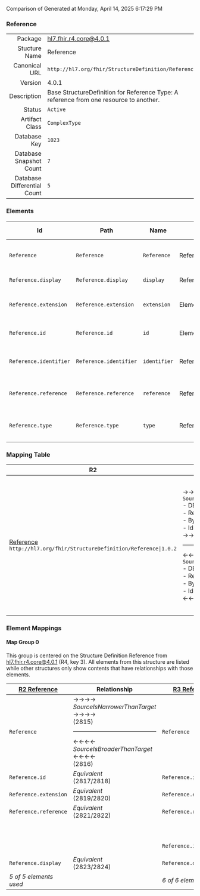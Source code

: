 Comparison of 
Generated at Monday, April 14, 2025 6:17:29 PM

### Reference

|      |     |
| ---: | --- |
| Package | hl7.fhir.r4.core@4.0.1 |
| Stucture Name | Reference |
| Canonical URL | `http://hl7.org/fhir/StructureDefinition/Reference` |
| Version | 4.0.1 |
| Description | Base StructureDefinition for Reference Type: A reference from one resource to another. |
| Status | `Active` |
| Artifact Class | `ComplexType` |
| Database Key | `1023` |
| Database Snapshot Count | `7` |
| Database Differential Count | `5` |

### Elements

| Id | Path | Name | Base Path | Short | Cardinality | Collated Type | Binding Strength | Binding Value Set |
| -- | ---- | ---- | --------- | ----- | ----------- | ------------- | ---------------- | ----------------- |
| `Reference` | `Reference` | `Reference` | Reference | A reference from one resource to another | 0..* | Reference |  |  |
| `Reference.display` | `Reference.display` | `display` | Reference.display | Text alternative for the resource | 0..1 | string |  |  |
| `Reference.extension` | `Reference.extension` | `extension` | Element.extension | Additional content defined by implementations | 0..* | Extension |  |  |
| `Reference.id` | `Reference.id` | `id` | Element.id | Unique id for inter-element referencing | 0..1 | id |  |  |
| `Reference.identifier` | `Reference.identifier` | `identifier` | Reference.identifier | Logical reference, when literal reference is not known | 0..1 | Identifier |  |  |
| `Reference.reference` | `Reference.reference` | `reference` | Reference.reference | Literal reference, Relative, internal or absolute URL | 0..1 | string |  |  |
| `Reference.type` | `Reference.type` | `type` | Reference.type | Type the reference refers to (e.g. "Patient") | 0..1 | uri | `Extensible` | `http://hl7.org/fhir/ValueSet/resource-types` |
### Mapping Table

| R2 | Comparison | R3 | Comparison | R4 | Comparison | R4B | Comparison | R5
| --- | --- | --- | --- | --- | --- | --- | --- | ---
| [Reference](/docs/R2/ComplexTypes/Reference.md)<br/> `http://hl7.org/fhir/StructureDefinition/Reference\|1.0.2` | →→→→→→→<br/>`SourceIsNarrowerThanTarget`<br/>- DBKey: `68`<br/>- Reviewed: `n/a`<br/>- By: `n/a`<br/>- Identical: `False`<br/>→→→→→→→<hr/>←←←←←←←<br/>`SourceIsBroaderThanTarget`<br/>- DBKey: `234`<br/>- Reviewed: `n/a`<br/>- By: `n/a`<br/>- Identical: `False`<br/>←←←←←←←| [Reference](/docs/R3/ComplexTypes/Reference.md)<br/> `http://hl7.org/fhir/StructureDefinition/Reference\|3.0.2` | →→→→→→→<br/>`SourceIsNarrowerThanTarget`<br/>- DBKey: `408`<br/>- Reviewed: `n/a`<br/>- By: `n/a`<br/>- Identical: `False`<br/>→→→→→→→<hr/>←←←←←←←<br/>`SourceIsBroaderThanTarget`<br/>- DBKey: `604`<br/>- Reviewed: `n/a`<br/>- By: `n/a`<br/>- Identical: `False`<br/>←←←←←←←| [Reference](/docs/R4/ComplexTypes/Reference.md)<br/> `http://hl7.org/fhir/StructureDefinition/Reference\|4.0.1` | →→→→→→→<br/>`Equivalent`<br/>- DBKey: `1373`<br/>- Reviewed: `n/a`<br/>- By: `n/a`<br/>- Identical: `False`<br/>→→→→→→→<hr/>←←←←←←←<br/>`Equivalent`<br/>- DBKey: `1374`<br/>- Reviewed: `n/a`<br/>- By: `n/a`<br/>- Identical: `False`<br/>←←←←←←←| [Reference](/docs/R4B/ComplexTypes/Reference.md)<br/> `http://hl7.org/fhir/StructureDefinition/Reference\|4.3.0` | →→→→→→→<br/>`Equivalent`<br/>- DBKey: `919`<br/>- Reviewed: `n/a`<br/>- By: `n/a`<br/>- Identical: `False`<br/>→→→→→→→<hr/>←←←←←←←<br/>`Equivalent`<br/>- DBKey: `1148`<br/>- Reviewed: `n/a`<br/>- By: `n/a`<br/>- Identical: `False`<br/>←←←←←←←| [Reference](/docs/R5/ComplexTypes/Reference.md)<br/> `http://hl7.org/fhir/StructureDefinition/Reference\|5.0.0` 

### Element Mappings


#### Map Group 0

This group is centered on the Structure Definition Reference from hl7.fhir.r4.core@4.0.1 (R4, key 3).
All elements from this structure are listed while other structures only show contents that have relationships with those elements.

| [R2 Reference](/docs/R2/ComplexTypes/Reference.md)| Relationship | [R3 Reference](/docs/R3/ComplexTypes/Reference.md)| Relationship | R4 Reference| Relationship | [R4B Reference](/docs/R4B/ComplexTypes/Reference.md)| Relationship | [R5 Reference](/docs/R5/ComplexTypes/Reference.md)
| --- | --- | --- | --- | --- | --- | --- | --- | ---
| `Reference`| →→→→ _SourceIsNarrowerThanTarget_ →→→→ <br/>(2815)<hr/>←←←← _SourceIsBroaderThanTarget_ ←←←← <br/>(2816)| `Reference`| →→→→ _SourceIsNarrowerThanTarget_ →→→→ <br/>(9748)<hr/>←←←← _SourceIsBroaderThanTarget_ ←←←← <br/>(9749)| **`Reference`**| _Equivalent_<br/>(21214/21215)| `Reference`| _Equivalent_<br/>(36285/36286)| `Reference`
| `Reference.id`| _Equivalent_<br/>(2817/2818)| `Reference.id`| _Equivalent_<br/>(9750/9751)| **`Reference.id`**| _Equivalent_<br/>(21216/21217)| `Reference.id`| _Equivalent_<br/>(36287/36288)| `Reference.id`
| `Reference.extension`| _Equivalent_<br/>(2819/2820)| `Reference.extension`| _Equivalent_<br/>(9752/9753)| **`Reference.extension`**| _Equivalent_<br/>(21218/21219)| `Reference.extension`| _Equivalent_<br/>(36289/36290)| `Reference.extension`
| `Reference.reference`| _Equivalent_<br/>(2821/2822)| `Reference.reference`| _Equivalent_<br/>(9754/9755)| **`Reference.reference`**| _Equivalent_<br/>(21220/21221)| `Reference.reference`| _Equivalent_<br/>(36291/36292)| `Reference.reference`
| | | | | **`Reference.type`**| _Equivalent_<br/>(21222/21223)| `Reference.type`| _Equivalent_<br/>(36293/36294)| `Reference.type`
| | | `Reference.identifier`| _Equivalent_<br/>(9756/9757)| **`Reference.identifier`**| _Equivalent_<br/>(21224/21225)| `Reference.identifier`| _Equivalent_<br/>(36295/36296)| `Reference.identifier`
| `Reference.display`| _Equivalent_<br/>(2823/2824)| `Reference.display`| _Equivalent_<br/>(9758/9759)| **`Reference.display`**| _Equivalent_<br/>(21226/21227)| `Reference.display`| _Equivalent_<br/>(36297/36298)| `Reference.display`
| *5 of 5 elements used* | | *6 of 6 elements used* | | *7 of 7 elements used* | | *7 of 7 elements used* | | *7 of 7 elements used* 

